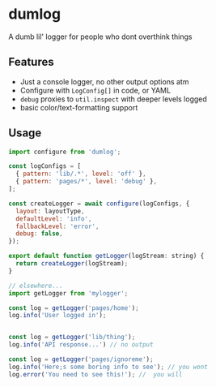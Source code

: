 dumlog
======

A dumb lil' logger for people who dont overthink things

## Features

* Just a console logger, no other output options atm
* Configure with `LogConfig[]` in code, or YAML
* `debug` proxies to `util.inspect` with deeper levels logged
* basic color/text-formatting support


## Usage

```js
import configure from 'dumlog';

const logConfigs = [
  { pattern: 'lib/.*', level: 'off' },
  { pattern: 'pages/*', level: 'debug' },
];

const createLogger = await configure(logConfigs, {
  layout: layoutType,
  defaultLevel: 'info',
  fallbackLevel: 'error',
  debug: false,
});

export default function getLogger(logStream: string) {
  return createLogger(logStream);
}

// elsewhere...
import getLogger from 'mylogger';

const log = getLogger('pages/home');
log.info('User logged in');


const log = getLogger('lib/thing');
log.info('API response...') // no output

const log = getLogger('pages/ignoreme');
log.info('Here;s some boring info to see'); // you wont
log.error('You need to see this!'); //  you will

```